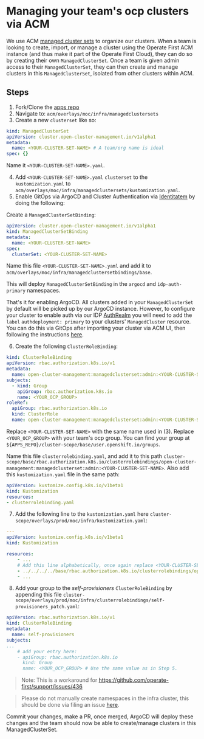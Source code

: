 # Managing your team's ocp clusters via ACM

We use ACM [managed cluster sets][1] to organize our clusters. When a team is looking to create, import, or manage a cluster
using the Operate First ACM instance (and thus make it part of the Operate First Cloud), they can do so by creating their
own `ManagedClusterSet`. Once a team is given admin access to their `ManagedClusterSet`, they can then create and manage
clusters in this `ManagedClusterSet`, isolated from other clusters within ACM.


## Steps

1. Fork/Clone the [apps repo][2]
2. Navigate to: `acm/overlays/moc/infra/managedclustersets`
3. Create a new `clusterset` like so:

```yaml
kind: ManagedClusterSet
apiVersion: cluster.open-cluster-management.io/v1alpha1
metadata:
  name: <YOUR-CLUSTER-SET-NAME> # A team/org name is ideal
spec: {}
```
Name it `<YOUR-CLUSTER-SET-NAME>.yaml`.

4. Add `<YOUR-CLUSTER-SET-NAME>.yaml` `clusterset` to the `kustomization.yaml` to `acm/overlays/moc/infra/managedclustersets/kustomization.yaml`.
5. Enable GitOps via ArgoCD and Cluster Authentication via [Identitatem][] by doing the following:

Create a `ManagedClusterSetBinding`:

```yaml
apiVersion: cluster.open-cluster-management.io/v1alpha1
kind: ManagedClusterSetBinding
metadata:
  name: <YOUR-CLUSTER-SET-NAME>
spec:
  clusterSet: <YOUR-CLUSTER-SET-NAME>
```

Name this file `<YOUR-CLUSTER-SET-NAME>.yaml` and add it to `acm/overlays/moc/infra/managedclustersetbindings/base`.

This will deploy `ManagedClusterSetBinding` in the `argocd` and `idp-auth-primary` namespaces.

That's it for enabling ArgoCD. All clusters added in your `ManagedClusterSet` by default will be picked up by our ArgoCD
instance. However, to configure your cluster to enable auth via our IDP [AuthRealm][] you will need to add the `label`
`authdeployment: primary` to your clusters' `ManagedCluster` resource. You can do this via GitOps after importing your
cluster via ACM UI, then following the instructions [here][adding_mc].

6. Create the following `ClusterRoleBinding`:

```yaml
kind: ClusterRoleBinding
apiVersion: rbac.authorization.k8s.io/v1
metadata:
  name: open-cluster-management:managedclusterset:admin:<YOUR-CLUSTER-SET-NAME>
subjects:
  - kind: Group
    apiGroup: rbac.authorization.k8s.io
    name: <YOUR_OCP_GROUP>
roleRef:
  apiGroup: rbac.authorization.k8s.io
  kind: ClusterRole
  name: open-cluster-management:managedclusterset:admin:<YOUR-CLUSTER-SET-NAME>
```

Replace `<YOUR-CLUSTER-SET-NAME>` with the same name used in (3).
Replace `<YOUR_OCP_GROUP>` with your team's ocp group. You can find your group at `${APPS_REPO}/cluster-scope/base/user.openshift.io/groups`.

Name this file `clusterrolebinding.yaml`, and add it to this path
`cluster-scope/base/rbac.authorization.k8s.io/clusterrolebindings/open-cluster-management:managedclusterset:admin:<YOUR-CLUSTER-SET-NAME>`.
Also add this `kustomization.yaml` file in the same path:

```yaml
apiVersion: kustomize.config.k8s.io/v1beta1
kind: Kustomization
resources:
- clusterrolebinding.yaml
```

7. Add the following line to the `kustomization.yaml` here `cluster-scope/overlays/prod/moc/infra/kustomization.yaml`:
```yaml
---
apiVersion: kustomize.config.k8s.io/v1beta1
kind: Kustomization

resources:
    - ...
    # Add this line alphabetically, once again replace <YOUR-CLUSTER-SET-NAME> with your ManagedClusterSet name specified in (3)
    - ../../../../base/rbac.authorization.k8s.io/clusterrolebindings/open-cluster-management:managedclusterset:admin:<YOUR-CLUSTER-SET-NAME>
    - ...
```

8. Add your group to the _self-provisioners_ `ClusterRoleBinding` by appending this file
`cluster-scope/overlays/prod/moc/infra/clusterrolebindings/self-provisioners_patch.yaml`:

```yaml
apiVersion: rbac.authorization.k8s.io/v1
kind: ClusterRoleBinding
metadata:
  name: self-provisioners
subjects:
...
    # add your entry here:
    - apiGroup: rbac.authorization.k8s.io
      kind: Group
      name: <YOUR_OCP_GROUP> # Use the same value as in Step 5.
```

> Note: This is a workaround for https://github.com/operate-first/support/issues/436

> Please do not manually create namespaces in the infra cluster, this should be done via filing an issue [here][3].

Commit your changes, make a PR, once merged, ArgoCD will deploy these changes and the team should now be able to
create/manage clusters in this ManagedClusterSet.

[1]: https://access.redhat.com/documentation/en-us/red_hat_advanced_cluster_management_for_kubernetes/2.3/html/clusters/managedclustersets#creating-a-managedclusterset
[2]: https://github.com/operate-first/apps
[3]: https://github.com/operate-first/support/issues/new?assignees=first-operator&labels=kind%2Fonboarding%2Carea%2Fcluster&template=onboarding_to_cluster.yaml&title=NEW+PROJECT%3A+%3Cname%3E
[Identitatem]: https://identitatem.github.io/idp-mgmt-docs/
[AuthRealm]: https://github.com/operate-first/apps/blob/master/acm/overlays/moc/infra/identitatem/authrealms/primary.yaml
[adding_mc]: adding_managed_cluster_to_argocd.md
